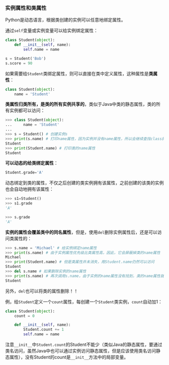### 实例属性和类属性

Python是动态语言，根据类创建的实例可以任意地绑定属性。

通过`self`变量或实例变量可以给实例绑定属性：

```python
class Student(object):
    def __init__(self, name):
        self.name = name

s = Student('Bob')
s.score = 90
```

如果需要给`Student`类绑定属性，则可以直接在类中定义属性，这种属性是**类属性**：

```python
class Student(object):
    name = 'Student'
```

**类属性归类所有，是类的所有实例共享的**，类似于Java中类的静态属性，类的所有实例都可以访问：

```python
>>> class Student(object):
...     name = 'Student'
...
>>> s = Student() # 创建实例s
>>> print(s.name) # 打印name属性，因为实例并没有name属性，所以会继续查找class的name属性
Student
>>> print(Student.name) # 打印类的name属性
Student
```

**可以动态的给类绑定属性**：

```python
Student.grade='A'
```

动态绑定到类的属性，不仅之后创建的类实例拥有该属性，之前创建的该类的实例也会自动地拥有该属性：

```python
>>> s1=Student()
>>> s1.grade
'A'

>>> s.grade
'A'
```

**实例的属性会覆盖类中的同名属性**，但是，使用`del`删除实例属性后，还是可以访问类属性的：

```python
>>> s.name = 'Michael' # 给实例绑定name属性
>>> print(s.name) # 由于实例属性优先级比类属性高，因此，它会屏蔽掉类的name属性
Michael
>>> print(Student.name) # 但是类属性并未消失，用Student.name仍然可以访问
Student
>>> del s.name # 如果删除实例的name属性
>>> print(s.name) # 再次调用s.name，由于实例的name属性没有找到，类的name属性就显示出来了
Student
```

另外，`del`也可以将类的属性删除！！

例，给`Student`定义一个`count`属性，每创建一个`Student`类实例，`count`自动加1：

```python
class Student(object):
    count = 0

	def __init__(self, name):
        Student.count += 1
        self.name = name
```

注意`__init__`中`Student.count`的Student不能少（类似Java的静态属性，要通过类名访问，虽然Java中也可以通过实例访问静态属性，但是应该使用类名访问静态属性），没有Student的count是`__init__`方法中的局部变量。